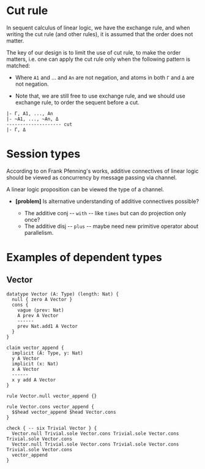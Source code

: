 # Cut rule

In sequent calculus of linear logic,
we have the exchange rule,
and when writing the cut rule (and other rules),
it is assumed that the order does not matter.

The key of our design is to limit the use of cut rule,
to make the order matters,
i.e. one can apply the cut rule
only when the following pattern is matched:

- Where `A1` and ... and `An` are not negation,
  and atoms in both `Γ` and `Δ` are not negation.

- Note that, we are still free to use exchange rule,
  and we should use exchange rule, to order the sequent before a cut.

```
|- Γ, A1, ..., An
|- ~A1, ..., ~An, Δ
-------------------- cut
|- Γ, Δ
```

# Session types

According to on Frank Pfenning's works,
additive connectives of linear logic should be viewed as
concurrency by message passing via channel.

A linear logic proposition can be viewed the type of a channel.

- **[problem]** Is alternative understanding of additive connectives possible?

  - The additive conj -- `with` -- like `times` but can do projection only once?
  - The additive disj -- `plus` -- maybe need new primitive operator about parallelism.

# Examples of dependent types

## Vector

```jojo
datatype Vector (A: Type) (length: Nat) {
  null { zero A Vector }
  cons {
    vague (prev: Nat)
    A prev A Vector
    ------
    prev Nat.add1 A Vector
  }
}

claim vector_append {
  implicit (A: Type, y: Nat)
  y A Vector
  implicit (x: Nat)
  x A Vector
  ------
  x y add A Vector
}

rule Vector.null vector_append {}

rule Vector.cons vector_append {
  $$head vector_append $head Vector.cons
}

check { -- six Trivial Vector } {
  Vector.null Trivial.sole Vector.cons Trivial.sole Vector.cons Trivial.sole Vector.cons
  Vector.null Trivial.sole Vector.cons Trivial.sole Vector.cons Trivial.sole Vector.cons
  vector_append
}
```
